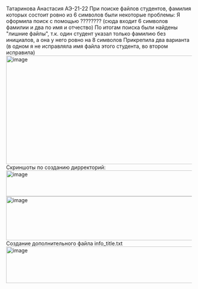 Татаринова Анастасия АЭ-21-22
При поиске файлов студентов, фамилия которых состоит ровно из 6 символов были некоторые проблемы:
Я оформила поиск с помощью ???????? (сюда входит 6 символов фамилии и два по имя и отчество)
По итогам поиска были найдены "лишние файлы", т.к. один студент указал только фамилию без инициалов, а она у него ровно на 8 символов
Прикрепила два варианта (в одном я не исправляла имя файла этого студента, во втором исправила)
<img width="550" height="294" alt="image" src="https://github.com/user-attachments/assets/86ec30e7-62f7-4f8f-bda7-3aad04b85a59" />
Скриншоты по созданию дирректорий:
<img width="727" height="70" alt="image" src="https://github.com/user-attachments/assets/2f698fdd-3b35-49a6-9bf0-b703b042ef58" />
<img width="744" height="119" alt="image" src="https://github.com/user-attachments/assets/a143d6e3-8952-4b27-8b5b-05f7f3edb8d3" />
Создание дополнительного файла info_title.txt
<img width="518" height="99" alt="image" src="https://github.com/user-attachments/assets/85d0b738-c434-460d-b51e-1579bac6a446" />

